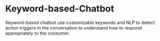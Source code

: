 # Keyword-based-Chatbot
Keyword-based chatbot use customizable keywords and NLP to detect action triggers in the conversation to understand how to respond appropriately to the consumer. 


